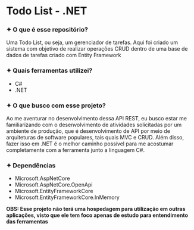 <h1>Todo List - .NET</h1>
<h3>✦ O que é esse repositório?</h3>
<p>Uma Todo List, ou seja, um gerenciador de tarefas. Aqui foi criado um sistema com objetivo de realizar operações CRUD dentro de uma base de dados de tarefas criado com Entity Framework</p>

<h3>✦ Quais ferramentas utilizei?</h3>
<ul>
  <li>C#</li>
  <li>.NET</li>
</ul>

<h3>✦ O que busco com esse projeto?</h3>
<p>Ao me aventurar no desenvolvimento dessa API REST, eu busco estar me familiarizando com o desenvolvimento de atividades solicitadas por um ambiente de produção, que é desenvolvimento de API por meio de arquiteturas de software populares, tais quais MVC e CRUD. Além disso, fazer isso em .NET é o melhor caminho possível para me acostumar completamente com a ferramenta junto a linguagem C#.</p>

<h3>✦ Dependências</h3>
<ul>
    <li>Microsoft.AspNetCore</li>
    <li>Microsoft.AspNetCore.OpenApi</li>
    <li>Microsoft.EntityFrameworkCore</li>
    <li>Microsoft.EntityFrameworkCore.InMemory</li>
</ul>

<p><strong>OBS: Esse projeto não terá uma hospedagem para utilização em outras aplicações, visto que ele tem foco apenas de estudo para entendimento das ferramentas</strong></p>